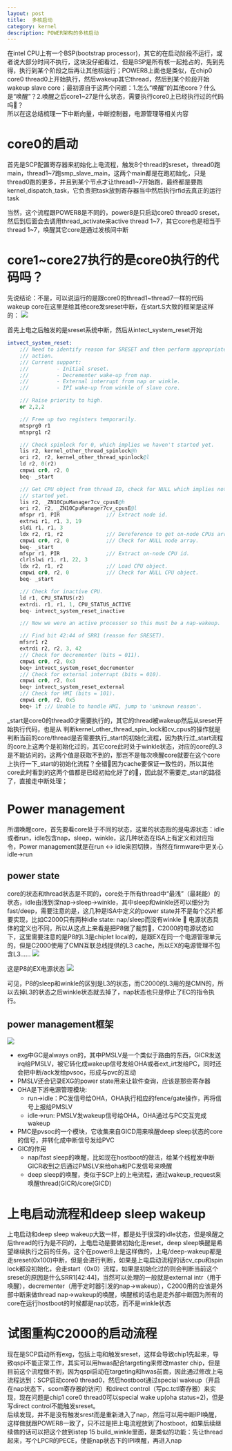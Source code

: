 ```yaml
---
layout: post
title:  多核启动
category: kernel
description: POWER架构的多核启动
---
```


在intel CPU上有一个BSP(bootstrap processor)，其它的在启动阶段不运行，或者说大部分时间不执行，这块没仔细看过，但是BSP是所有核一起抢占的，先到先得，执行到某个阶段之后再让其他核运行；POWER8上面也是类似，在chip0 core0 thread0上开始执行，然后wakeup其它thread，然后到某个阶段开始wakeup slave core；最初源自于这两个问题：1.怎么“唤醒”的其他core？什么是“唤醒”？2.唤醒之后core1~27是什么状态，需要执行core0上已经执行过的代码吗:frog:？  
所以在这总结梳理一下中断向量，中断控制器，电源管理等相关内容

# core0的启动
首先是SCP配置寄存器来初始化上电流程，触发8个thread的sreset，thread0跑main，thread1~7跑smp_slave_main，这两个main都是在跑初始化，只是thread0跑的更多，并且到某个节点才让thread1~7开始跑，最终都是要跑kernel_dispatch_task，它负责把task放到寄存器当中然后执行rfid去真正的运行task

当然，这个流程跟POWER8是不同的，power8是只启动core0 thread0 sreset，然后到后面会去调用thread_activate来active thread 1~7，其它core也是相当于thread 1~7，唤醒其它core是通过发核间中断

# core1~core27执行的是core0执行的代码吗？
先说结论：不是，可以说运行的是跟core0的thread1~thread7一样的代码
wakeup core在这里是给其他core发sreset中断，在start.S大致的框架是这样的：
![](/assets/img/2024-07-10-10-39-12.png)

首先上电之后触发的是sreset系统中断，然后从intect_system_reset开始
```.s
intvect_system_reset:
    ;// Need to identify reason for SRESET and then perform appropriate
    ;// action.
    ;// Current support:
    ;//         - Initial sreset.
    ;//         - Decrementer wake-up from nap.
    ;//         - External interrupt from nap or winkle.
    ;//         - IPI wake-up from winkle of slave core.

    ;// Raise priority to high.
    or 2,2,2

    ;// Free up two registers temporarily.
    mtsprg0 r1
    mtsprg1 r2

    ;// Check spinlock for 0, which implies we haven't started yet.
    lis r2, kernel_other_thread_spinlock@h
    ori r2, r2, kernel_other_thread_spinlock@l
    ld r2, 0(r2)
    cmpwi cr0, r2, 0
    beq- _start

    ;// Get CPU object from thread ID, check for NULL which implies not
    ;// started yet.
    lis r2, _ZN10CpuManager7cv_cpusE@h
    ori r2, r2, _ZN10CpuManager7cv_cpusE@l
    mfspr r1, PIR               ;// Extract node id.
    extrwi r1, r1, 3, 19
    sldi r1, r1, 3
    ldx r2, r1, r2              ;// Dereference to get on-node CPUs array.
    cmpwi cr0, r2, 0            ;// Check for NULL node array.
    beq- _start
    mfspr r1, PIR               ;// Extract on-node CPU id.
    clrlslwi r1, r1, 22, 3
    ldx r2, r1, r2              ;// Load CPU object.
    cmpwi cr0, r2, 0            ;// Check for NULL CPU object.
    beq- _start

    ;// Check for inactive CPU.
    ld r1, CPU_STATUS(r2)
    extrdi. r1, r1, 1, CPU_STATUS_ACTIVE
    beq- intvect_system_reset_inactive

    ;// Now we were an active processor so this must be a nap-wakeup.

    ;// Find bit 42:44 of SRR1 (reason for SRESET).
    mfsrr1 r2
    extrdi r2, r2, 3, 42
    ;// Check for decrementer (bits = 011).
    cmpwi cr0, r2, 0x3
    beq+ intvect_system_reset_decrementer
    ;// Check for external interrupt (bits = 010).
    cmpwi cr0, r2, 0x4
    beq+ intvect_system_reset_external
    ;// Check for HMI (bits = 101).
    cmpwi cr0, r2, 0x5
    beq+ 1f ;// Unable to handle HMI, jump to 'unknown reason'.
```
_start是core0的thread0才需要执行的，其它的thread被wakeup然后从sreset开始执行代码，也是从
判断kernel_other_thread_spin_lock和cv_cpus的操作就是判断当前的core/thread是否需要执行_start的初始化流程，因为执行过_start流程的core上这两个是初始化过的，其它core此时处于winkle状态，对应的core的L3是不能访问的，这两个值是获取不到的，那岂不是每次唤醒core就要在这个core上执行一下_start的初始化流程？全错:frog:因为cache要保证一致性的，所以其他core此时看到的这两个值都是已经初始化好了的:frog:，因此就不需要走_start的路径了，直接走中断处理；

# Power management
所谓唤醒core，首先要看core处于不同的状态，这里的状态指的是电源状态：idle或者run，idle包含nap，sleep，winkle，这几种状态在ISA上有定义和对应指令，Power management就是在run <-> idle来回切换，当然在firmware中更关心idle->run

## power state

core的状态和thread状态是不同的，core处于所有thread中“最浅”（最耗能）的状态，idle由浅到深nap->sleep->winkle，其中sleep和winkle还可以细分为fast/deep，需要注意的是，这几种是ISA中定义的power state并不是每个芯片都要实现，比如C2000只有两种idle state: nap/sleep而没有winkle :frog: 电源状态具体的定义也不同，所以从这点上来看是把P8做了裁剪:frog:，C2000的电源状态如下，这里需要注意的是P8的L3是chiplet local的，是跟EX在同一个电源管理单元的，但是C2000使用了CMN互联总线提供的L3 cache，所以EX的电源管理不包含L3……
![](/assets/img/ex-power.png)

这是P8的EX电源状态
![](/assets/img/2024-07-10-11-10-38.png)

可见，P8的sleep和winkle的区别是L3的状态，而C2000的L3用的是CMN的，所以去掉L3的状态之后winkle状态就去掉了，nap状态也只是停止了EC的指令执行。

## power management框架

![](/assets/img/2024-07-12-15-03-17.png)

- exg中GC是always on的，其中PMSLV是一个类似于路由的东西，GICR发送irq给PMSLV，被它转化成wakeup信号发给OHA或者ext_irt发给PC，同时还会把中断/ack发给pvsoc，形成与pvc的互动
- PMSLV还会记录EXG的power state用来让软件查询，应该是那些寄存器
- OHA是下游电源管理模块:
  - run->idle：PC发信号给OHA，OHA执行相应的fence/gate操作，再将信号上报给PMSLV
  - idle->run: PMSLV发wakeup信号给OHA，OHA通过与PC交互完成wakeup
- PMC是pvsoc的一个模块，它收集来自GICD用来唤醒deep sleep状态的core的信号，并转化成中断信号发给PVC
- GIC的作用
  - nap/fast sleep的唤醒，比如现在hostboot的做法，给某个线程发中断GICR收到之后通过PMSLV来给oha和PC发信号来唤醒
  - deep sleep的唤醒，类似于SCP上的上电流程，通过wakeup_request来唤醒thread(GICR)/core(GICD)
# 上电启动流程和deep sleep wakeup
上电启动和deep sleep wakeup大致一样，都是处于很深的idle状态，但是唤醒之后thread的行为是不同的，上电启动是要做初始化走reset，deep sleep唤醒是希望继续执行之前的任务。这个在power8上是这样做的，上电/deep-wakeup都是走sreset(0x100)中断，但是会进行判断，如果是上电启动流程的话cv_cpu和spin lock都没初始化，会走start（0x0）流程，如果是初始化过的则会判断当前这个sreset的原因是什么SRR1[42:44]，当然可以处理的一般就是external intr（用于唤醒），decrementer（用于定时器引发的nap->wakeup），C2000用的应该是外部中断来做thread nap->wakeup的唤醒，唤醒核的话也是走外部中断因为所有的core在运行hostboot的时候都是nap状态，而不是winkle状态


# 试图重构C2000的启动流程
现在是SCP启动所有exg，包括上电和触发sreset，这样会导致chip1先起来，导致qspi不能正常工作，其实可以用hwas配合targeting来修改master chip，但是目前这个流程做不到，因为qspi启动在targeting和hwas前面，因此通过修改上电流程达到：SCP启动core0 thread0，然后hostboot通过special wakeup（开启在nap状态下，scom寄存器的访问）和direct control（写pc.tctl寄存器）来实现，现在问题是chip1 core0 thread0可以special wake up(oha status=2)，但是写direct control不能触发sreset。  
后续发现，并不是没有触发srest而是重新进入了nap，然后可以用中断IPI唤醒，这样做就跟POWER8一致了，只不过是把上电流程放到了hostboot，如果后续继续做的话可以把这个放到istep 15 build_winkle里面，是类似的功能：先让thread起来，写个LPCR的PECE，使能nap状态下的IPI唤醒，再进入nap

